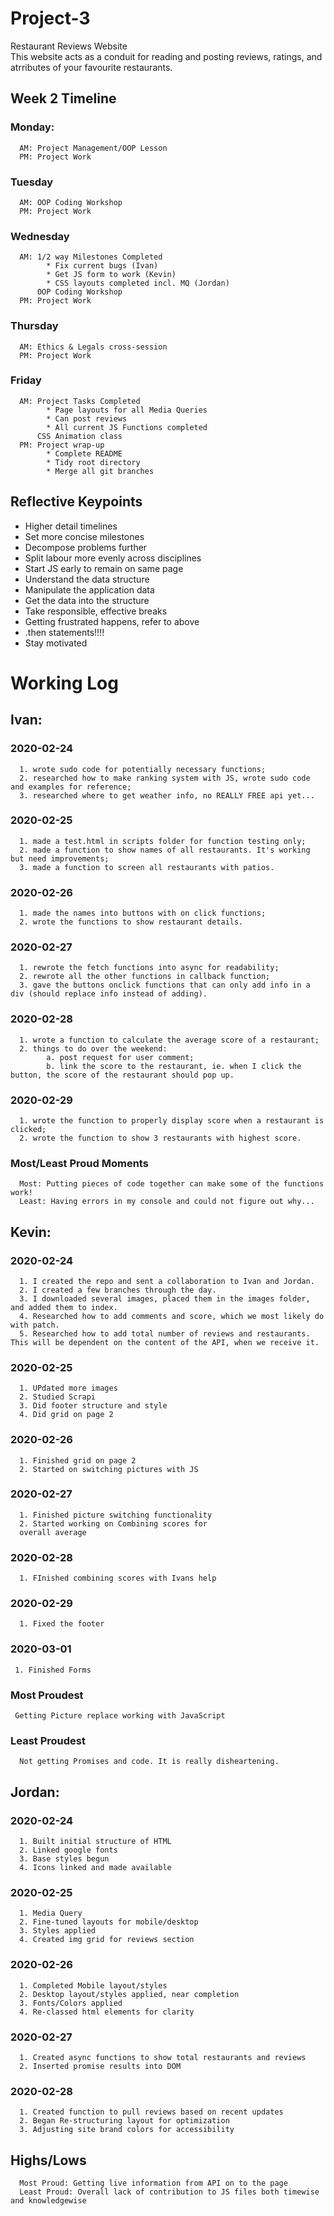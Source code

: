# Project-3
Restaurant Reviews Website  
This website acts as a conduit for reading and posting reviews, ratings, and atrributes of your favourite restaurants.

## Week 2 Timeline
### Monday: 
      AM: Project Management/OOP Lesson
      PM: Project Work
### Tuesday
      AM: OOP Coding Workshop
      PM: Project Work
### Wednesday
      AM: 1/2 way Milestones Completed
            * Fix current bugs (Ivan)
            * Get JS form to work (Kevin)
            * CSS layouts completed incl. MQ (Jordan)
          OOP Coding Workshop
      PM: Project Work
### Thursday
      AM: Ethics & Legals cross-session
      PM: Project Work
### Friday
      AM: Project Tasks Completed
            * Page layouts for all Media Queries
            * Can post reviews
            * All current JS Functions completed
          CSS Animation class
      PM: Project wrap-up
            * Complete README
            * Tidy root directory 
            * Merge all git branches

## Reflective Keypoints
* Higher detail timelines
* Set more concise milestones
* Decompose problems further
* Split labour more evenly across disciplines
* Start JS early to remain on same page
* Understand the data structure
* Manipulate the application data
* Get the data into the structure
* Take responsible, effective breaks
* Getting frustrated happens, refer to above
* .then statements!!!!
* Stay motivated
      
          
# Working Log

## Ivan: 
### 2020-02-24
      1. wrote sudo code for potentially necessary functions;
      2. researched how to make ranking system with JS, wrote sudo code and examples for reference;
      3. researched where to get weather info, no REALLY FREE api yet...
### 2020-02-25
      1. made a test.html in scripts folder for function testing only;
      2. made a function to show names of all restaurants. It's working but need improvements;
      3. made a function to screen all restaurants with patios.
### 2020-02-26
      1. made the names into buttons with on click functions;
      2. wrote the functions to show restaurant details.
### 2020-02-27
      1. rewrote the fetch functions into async for readability;
      2. rewrote all the other functions in callback function;
      3. gave the buttons onclick functions that can only add info in a div (should replace info instead of adding).
### 2020-02-28
      1. wrote a function to calculate the average score of a restaurant;
      2. things to do over the weekend:
            a. post request for user comment;
            b. link the score to the restaurant, ie. when I click the button, the score of the restaurant should pop up.
### 2020-02-29
      1. wrote the function to properly display score when a restaurant is clicked;
      2. wrote the function to show 3 restaurants with highest score.
### Most/Least Proud Moments
      Most: Putting pieces of code together can make some of the functions work!
      Least: Having errors in my console and could not figure out why...

## Kevin:
### 2020-02-24 
      1. I created the repo and sent a collaboration to Ivan and Jordan.
      2. I created a few branches through the day.
      3. I downloaded several images, placed them in the images folder, and added them to index.
      4. Researched how to add comments and score, which we most likely do with patch.
      5. Researched how to add total number of reviews and restaurants. This will be dependent on the content of the API, when we receive it.

 ### 2020-02-25
      1. UPdated more images
      2. Studied Scrapi
      3. Did footer structure and style
      4. Did grid on page 2

### 2020-02-26
      1. Finished grid on page 2
      2. Started on switching pictures with JS

 ### 2020-02-27
      1. Finished picture switching functionality
      2. Started working on Combining scores for
      overall average

 ### 2020-02-28
      1. FInished combining scores with Ivans help

 ### 2020-02-29
      1. Fixed the footer
      
 ### 2020-03-01
     1. Finished Forms


### Most Proudest
     Getting Picture replace working with JavaScript

### Least Proudest
      Not getting Promises and code. It is really disheartening.  
      


## Jordan:
### 2020-02-24 
      1. Built initial structure of HTML
      2. Linked google fonts
      3. Base styles begun
      4. Icons linked and made available
### 2020-02-25
      1. Media Query
      2. Fine-tuned layouts for mobile/desktop
      3. Styles applied
      4. Created img grid for reviews section
### 2020-02-26
      1. Completed Mobile layout/styles
      2. Desktop layout/styles applied, near completion
      3. Fonts/Colors applied
      4. Re-classed html elements for clarity
### 2020-02-27
      1. Created async functions to show total restaurants and reviews
      2. Inserted promise results into DOM
### 2020-02-28
      1. Created function to pull reviews based on recent updates
      2. Began Re-structuring layout for optimization
      3. Adjusting site brand colors for accessibility
## Highs/Lows
      Most Proud: Getting live information from API on to the page
      Least Proud: Overall lack of contribution to JS files both timewise and knowledgewise